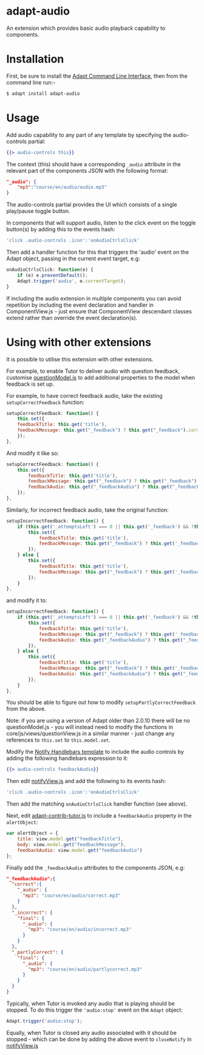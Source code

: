 adapt-audio
===========

An extension which provides basic audio playback capability to components.

Installation
============

First, be sure to install the [Adapt Command Line Interface](https://github.com/adaptlearning/adapt-cli/), then from the command line run:-
```bash
$ adapt install adapt-audio
```
Usage
=====

Add audio capability to any part of any template by specifying the audio-controls partial:
```hbs
{{> audio-controls this}}
```
The context (this) should have a corresponding `_audio` attribute in the relevant part of the components JSON with the following format:
```json
"_audio": {
    "mp3":"course/en/audio/audio.mp3"
}
```
The audio-controls partial provides the UI which consists of a single play/pause toggle button.

In components that will support audio, listen to the click event on the toggle button(s) by adding this to the events hash:
```js
'click .audio-controls .icon':'onAudioCtrlsClick'
```

Then add a handler function for this that triggers the 'audio' event on the Adapt object, passing in the current event target, e.g:
```js
onAudioCtrlsClick: function(e) {
    if (e) e.preventDefault();
    Adapt.trigger('audio', e.currentTarget);
}
```
If including the audio extension in multiple components you can avoid repetition by including the event declaration and handler in ComponentView.js - just ensure that ComponentView descendant classes extend rather than override the event declaration(s).

Using with other extensions
===========================
It is possible to utilise this extension with other extensions. 

For example, to enable Tutor to deliver audio with question feedback, customise [questionModel.js](https://github.com/adaptlearning/adapt_framework/blob/master/src/core/js/models/questionModel.js) to add additional properties to the model when feedback is set up. 

For example, to have correct feedback audio, take the existing `setupCorrectFeedback` function:

```js
setupCorrectFeedback: function() {
    this.set({
	feedbackTitle: this.get('title'),
	feedbackMessage: this.get("_feedback") ? this.get("_feedback").correct : ""
    });
},
```
And modify it like so:
```js
setupCorrectFeedback: function() {
    this.set({
        feedbackTitle: this.get('title'),
        feedbackMessage: this.get("_feedback") ? this.get("_feedback").correct : "",
        feedbackAudio: this.get("_feedbackAudio") ? this.get("_feedbackAudio").correct : {}
    });
},
```
Similarly, for incorrect feedback audio, take the original function:
```js
setupIncorrectFeedback: function() {
    if (this.get('_attemptsLeft') === 0 || this.get('_feedback') && !this.get('_feedback')._incorrect.notFinal) {
        this.set({
            feedbackTitle: this.get('title'),
            feedbackMessage: this.get("_feedback") ? this.get('_feedback')._incorrect.final : ""
        });
    } else {
        this.set({
            feedbackTitle: this.get('title'),
            feedbackMessage: this.get("_feedback") ? this.get('_feedback')._incorrect.notFinal : ""
        });
    }
},
```
and modify it to:
```js
setupIncorrectFeedback: function() {
    if (this.get('_attemptsLeft') === 0 || this.get('_feedback') && !this.get('_feedback')._incorrect.notFinal) {
        this.set({
            feedbackTitle: this.get('title'),
            feedbackMessage: this.get("_feedback") ? this.get('_feedback')._incorrect.final : "",
            feedbackAudio: this.get("_feedbackAudio") ? this.get("_feedbackAudio")._incorrect.final : {}
        });
    } else {
        this.set({
            feedbackTitle: this.get('title'),
            feedbackMessage: this.get("_feedback") ? this.get('_feedback')._incorrect.notFinal : "",
            feedbackAudio: this.get("_feedbackAudio") ? this.get("_feedbackAudio")._incorrect.notFinal : {}
        });
    }
},
```
You should be able to figure out how to modify `setupPartlyCorrectFeedback` from the above.

Note: if you are using a version of Adapt older than 2.0.10 there will be no questionModel.js - you will instead need to modify the functions in core/js/views/questionView.js in a similar manner - just change any references to `this.set` to `this.model.set`.

Modify the [Notify Handlebars template](https://github.com/adaptlearning/adapt_framework/blob/master/src/core/templates/notify.hbs) to include the audio controls by adding the following handlebars expression to it:
```hbs
{{> audio-controls feedbackAudio}}
```
Then edit [notifyView.js](https://github.com/adaptlearning/adapt_framework/blob/master/src/core/js/views/notifyView.js) and add the following to its events hash:
```js
'click .audio-controls .icon':'onAudioCtrlsClick'
```
Then add the matching `onAudioCtrlsClick` handler function (see above).

Next, edit [adapt-contrib-tutor.js](https://github.com/adaptlearning/adapt-contrib-tutor/blob/master/js/adapt-contrib-tutor.js) to include a `feedbackAudio` property in the `alertObject`:
```js
var alertObject = {
    title: view.model.get("feedbackTitle"),
    body: view.model.get("feedbackMessage"),
    feedbackAudio: view.model.get("feedbackAudio")
};
```
Finally add the `_feedbackAudio` attributes to the components JSON, e.g:
```json
"_feedbackAudio":{
  "correct":{
    "_audio": {
      "mp3": "course/en/audio/correct.mp3"
    }
  },
  "_incorrect": {
    "final": {
      "_audio": {
        "mp3": "course/en/audio/incorrect.mp3"
      }
    }
  },
  "_partlyCorrect": {
    "final": {
      "_audio": {
        "mp3": "course/en/audio/partlycorrect.mp3"
      }
    }
  }
}
```

Typically, when Tutor is invoked any audio that is playing should be stopped. To do this trigger the `'audio:stop'` event on the `Adapt` object:
```js
Adapt.trigger('audio:stop');
```
Equally, when Tutor is closed any audio associated with it should be stopped - which can be done by adding the above event to `closeNotify` in [notifyView.js](https://github.com/adaptlearning/adapt_framework/blob/master/src/core/js/views/notifyView.js)
